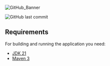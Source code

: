![GitHub_Banner](https://github.com/maksimfisenko/expense-tracker/assets/90686419/17cabc00-5be2-40ae-9abf-9acfac82f170)

![GitHub last commit](https://img.shields.io/github/last-commit/maksimfisenko/expense-tracker)

## Requirements

For building and running the application you need:

- [JDK 21](https://www.oracle.com/java/technologies/downloads/#jdk21)
- [Maven 3](https://maven.apache.org/download.cgi)
